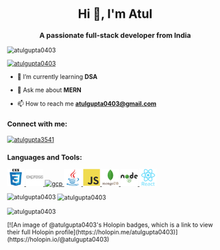<h1 align="center">Hi 👋, I'm Atul</h1>
<h3 align="center">A passionate full-stack developer from India</h3>

<p align="left"> <img src="https://komarev.com/ghpvc/?username=atulgupta0403&label=Profile%20views&color=0e75b6&style=flat" alt="atulgupta0403" /> </p>

<p align="left"> <a href="https://github.com/ryo-ma/github-profile-trophy"><img src="https://github-profile-trophy.vercel.app/?username=atulgupta0403" alt="atulgupta0403" /></a> </p>

- 🌱 I’m currently learning **DSA**

- 💬 Ask me about **MERN**

- 📫 How to reach me **atulgupta0403@gmail.com**

<h3 align="left">Connect with me:</h3>
<p align="left">
<a href="https://instagram.com/atulgupta3541" target="blank"><img align="center" src="https://raw.githubusercontent.com/rahuldkjain/github-profile-readme-generator/master/src/images/icons/Social/instagram.svg" alt="atulgupta3541" height="30" width="40" /></a>
</p>

<h3 align="left">Languages and Tools:</h3>
<p align="left"> <a href="https://www.w3schools.com/css/" target="_blank" rel="noreferrer"> <img src="https://raw.githubusercontent.com/devicons/devicon/master/icons/css3/css3-original-wordmark.svg" alt="css3" width="40" height="40"/> </a> <a href="https://expressjs.com" target="_blank" rel="noreferrer"> <img src="https://raw.githubusercontent.com/devicons/devicon/master/icons/express/express-original-wordmark.svg" alt="express" width="40" height="40"/> </a> <a href="https://cloud.google.com" target="_blank" rel="noreferrer"> <img src="https://www.vectorlogo.zone/logos/google_cloud/google_cloud-icon.svg" alt="gcp" width="40" height="40"/> </a> <a href="https://www.java.com" target="_blank" rel="noreferrer"> <img src="https://raw.githubusercontent.com/devicons/devicon/master/icons/java/java-original.svg" alt="java" width="40" height="40"/> </a> <a href="https://developer.mozilla.org/en-US/docs/Web/JavaScript" target="_blank" rel="noreferrer"> <img src="https://raw.githubusercontent.com/devicons/devicon/master/icons/javascript/javascript-original.svg" alt="javascript" width="40" height="40"/> </a> <a href="https://www.mongodb.com/" target="_blank" rel="noreferrer"> <img src="https://raw.githubusercontent.com/devicons/devicon/master/icons/mongodb/mongodb-original-wordmark.svg" alt="mongodb" width="40" height="40"/> </a> <a href="https://nodejs.org" target="_blank" rel="noreferrer"> <img src="https://raw.githubusercontent.com/devicons/devicon/master/icons/nodejs/nodejs-original-wordmark.svg" alt="nodejs" width="40" height="40"/> </a> <a href="https://reactjs.org/" target="_blank" rel="noreferrer"> <img src="https://raw.githubusercontent.com/devicons/devicon/master/icons/react/react-original-wordmark.svg" alt="react" width="40" height="40"/> </a> </p>


<p><img align="left" src="https://github-readme-stats.vercel.app/api/top-langs?username=atulgupta0403&show_icons=true&locale=en&layout=compact" alt="atulgupta0403" /></p>

<p>&nbsp;<img align="center" src="https://github-readme-stats.vercel.app/api?username=atulgupta0403&show_icons=true&locale=en" alt="atulgupta0403" /></p>

<p><img align="center" src="https://github-readme-streak-stats.herokuapp.com/?user=atulgupta0403&" alt="atulgupta0403" /></p>
[![An image of @atulgupta0403's Holopin badges, which is a link to view their full Holopin profile](https://holopin.me/atulgupta0403)](https://holopin.io/@atulgupta0403)
